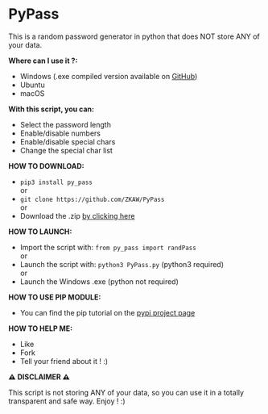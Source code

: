 # PyPass
This is a random password generator in python that does NOT store ANY of your data.

**Where can I use it ?:**

- Windows (.exe compiled version available on [GitHub](https://github.com/ZKAW/Py-Pass))
- Ubuntu
- macOS

**With this script, you can:**

- Select the password length
- Enable/disable numbers
- Enable/disable special chars
- Change the special char list

**HOW TO DOWNLOAD:**

* `pip3 install py_pass`
<br/> or <br/>
* `git clone https://github.com/ZKAW/PyPass`
<br/> or <br/>
* Download the .zip [by clicking here](https://github.com/ZKAW/Py-Pass/archive/master.zip)


**HOW TO LAUNCH:**

* Import the script with: `from py_pass import randPass`
<br/> or <br/> 
* Launch the script with: `python3 PyPass.py` (python3 required)
<br/> or <br/>
* Launch the Windows .exe (python not required)

**HOW TO USE PIP MODULE:**

* You can find the pip tutorial on the [pypi project page](https://pypi.org/project/py-pass/)

**HOW TO HELP ME:**

- Like
- Fork
- Tell your friend about it ! :)

**⚠ DISCLAIMER 	⚠**

This script is not storing ANY of your data, so you can use it in a totally transparent and safe way. Enjoy ! :)
